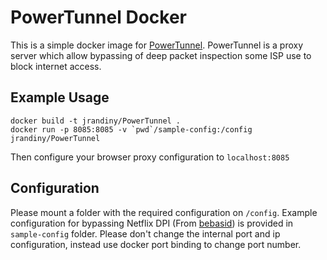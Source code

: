 # PowerTunnel Docker

This is a simple docker image for [PowerTunnel](https://github.com/krlvm/PowerTunnel). PowerTunnel is a proxy server which allow bypassing of deep packet inspection some ISP use to block internet access.

## Example Usage
```
docker build -t jrandiny/PowerTunnel .
docker run -p 8085:8085 -v `pwd`/sample-config:/config jrandiny/PowerTunnel
```

Then configure your browser proxy configuration to `localhost:8085`

## Configuration

Please mount a folder with the required configuration on `/config`. Example configuration for bypassing Netflix DPI (From [bebasid](https://github.com/bebasid/bebasid)) is provided in `sample-config` folder. Please don't change the internal port and ip configuration, instead use docker port binding to change port number.